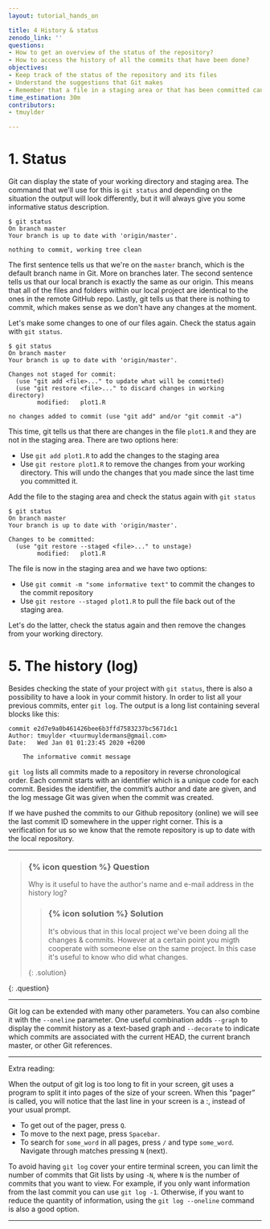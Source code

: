 ```yaml
---
layout: tutorial_hands_on

title: 4 History & status
zenodo_link: ''
questions:
- How to get an overview of the status of the repository?
- How to access the history of all the commits that have been done?
objectives:
- Keep track of the status of the repository and its files
- Understand the suggestions that Git makes
- Remember that a file in a staging area or that has been committed can be undone.  
time_estimation: 30m
contributors:
- tmuylder

---
```



# 1. Status
Git can display the state of your working directory and staging area. The command that we'll use for this is `git status` and depending on the situation the output will look differently, but it will always give you some informative status description.

```
$ git status
On branch master
Your branch is up to date with 'origin/master'.

nothing to commit, working tree clean
```
The first sentence tells us that we're on the `master` branch, which is the default branch name in Git. More on branches later. The second sentence tells us that our local branch is exactly the same as our origin. This means that all of the files and folders within our local project are identical to the ones in the remote GitHub repo. Lastly, git tells us that there is nothing to commit, which makes sense as we don't have any changes at the moment. 


Let's make some changes to one of our files again.  Check the status again with `git status`.
```
$ git status
On branch master
Your branch is up to date with 'origin/master'.

Changes not staged for commit:
  (use "git add <file>..." to update what will be committed)
  (use "git restore <file>..." to discard changes in working directory)
        modified:   plot1.R

no changes added to commit (use "git add" and/or "git commit -a")
```
This time, git tells us that there are changes in the file `plot1.R` and they are not in the staging area. There are two options here:
- Use `git add plot1.R` to add the changes to the staging area 
- Use `git restore plot1.R` to remove the changes from your working directory. This will undo the changes that you made since the last time you committed it. 

Add the file to the staging area and check the status again with `git status`

```
$ git status
On branch master
Your branch is up to date with 'origin/master'.

Changes to be committed:
  (use "git restore --staged <file>..." to unstage)
        modified:   plot1.R
```
The file is now in the staging area and we have two options:
- Use `git commit -m "some informative text"` to commit the changes to the commit repository
- Use `git restore --staged plot1.R` to pull the file back out of the staging area.

Let's do the latter, check the status again and then remove the changes from your working directory. 





# 5. The history (log)
Besides checking the state of your project with `git status`, there is also a possibility to have a look in your commit history. In order to list all your previous commits, enter `git log`. The output is a long list containing several blocks like this:
```
commit e2d7e9a0b461426bee6b3ffd7583237bc5671dc1
Author: tmuylder <tuurmuyldermans@gmail.com>
Date:   Wed Jan 01 01:23:45 2020 +0200

    The informative commit message
```
`git log` lists all commits made to a repository in reverse chronological order. Each commit starts with an identifier which is a unique code for each commit. Besides the identifier, the commit’s author and date are given, and the log message Git was given when the commit was created.

If we have pushed the commits to our Github repository (online) we will see the last commit ID somewhere in the upper right corner. This is a verification for us so we know that the remote repository is up to date with the local repository. 

---

> ### {% icon question %} Question
> 
> Why is it useful to have the author's name and e-mail address in the history log?
>
> > ### {% icon solution %} Solution
> >
> > It's obvious that in this local project we've been doing all the changes & commits. However at a certain point you migth cooperate with someone else on the same project. In this case it's useful to know who did what changes.  
> >
> {: .solution}
>
{: .question}

---

Git log can be extended with many other parameters. You can also combine it with the `--oneline` parameter. One useful combination adds `--graph` to display the commit history as a text-based graph and `--decorate` to indicate which commits are associated with the current HEAD, the current branch master, or other Git references.

---
Extra reading:

When the output of git log is too long to fit in your screen, git uses a program to split it into pages of the size of your screen. When this “pager” is called, you will notice that the last line in your screen is a :, instead of your usual prompt.
- To get out of the pager, press `Q`.
- To move to the next page, press `Spacebar`.
- To search for `some_word` in all pages, press `/` and type `some_word`. Navigate through matches pressing `N` (next).

To avoid having `git log` cover your entire terminal screen, you can limit the number of commits that Git lists by using `-N`, where `N` is the number of commits that you want to view. For example, if you only want information from the last commit you can use `git log -1`. Otherwise, if you want to reduce the quantity of information, using the `git log --oneline` command is also a good option.

---






